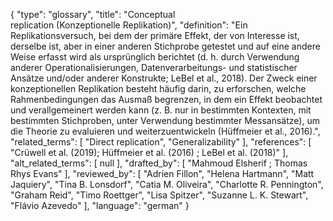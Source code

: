 {
    "type": "glossary",
    "title": "Conceptual replication (Konzeptionelle Replikation)",
    "definition": "Ein Replikationsversuch, bei dem der primäre Effekt, der von Interesse ist, derselbe ist, aber in einer anderen Stichprobe getestet und auf eine andere Weise erfasst wird als ursprünglich berichtet (d. h. durch Verwendung anderer Operationalisierungen, Datenverarbeitungs- und statistischer Ansätze und/oder anderer Konstrukte; LeBel et al., 2018). Der Zweck einer konzeptionellen Replikation besteht häufig darin, zu erforschen, welche Rahmenbedingungen das Ausmaß begrenzen, in dem ein Effekt beobachtet und verallgemeinert werden kann (z. B. nur in bestimmten Kontexten, mit bestimmten Stichproben, unter Verwendung bestimmter Messansätze), um die Theorie zu evaluieren und weiterzuentwickeln (Hüffmeier et al., 2016).",
    "related_terms": [
        "Direct replication",
        "Generalizability"
    ],
    "references": [
        "Crüwell et al. (2019); Hüffmeier et al. (2016) ; LeBel et al. (2018)"
    ],
    "alt_related_terms": [
        null
    ],
    "drafted_by": [
        "Mahmoud Elsherif ; Thomas Rhys Evans"
    ],
    "reviewed_by": [
        "Adrien Fillon",
        "Helena Hartmann",
        "Matt Jaquiery",
        "Tina B. Lonsdorf",
        "Catia M. Oliveira",
        "Charlotte R. Pennington",
        "Graham Reid",
        "Timo Roettger",
        "Lisa Spitzer",
        "Suzanne L. K. Stewart",
        "Flávio Azevedo"
    ],
    "language": "german"
}